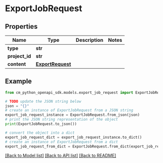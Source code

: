 # ExportJobRequest


## Properties

Name | Type | Description | Notes
------------ | ------------- | ------------- | -------------
**type** | **str** |  | 
**project_id** | **str** |  | 
**content** | [**ExportRequest**](ExportRequest.md) |  | 

## Example

```python
from cm_python_openapi_sdk.models.export_job_request import ExportJobRequest

# TODO update the JSON string below
json = "{}"
# create an instance of ExportJobRequest from a JSON string
export_job_request_instance = ExportJobRequest.from_json(json)
# print the JSON string representation of the object
print(ExportJobRequest.to_json())

# convert the object into a dict
export_job_request_dict = export_job_request_instance.to_dict()
# create an instance of ExportJobRequest from a dict
export_job_request_from_dict = ExportJobRequest.from_dict(export_job_request_dict)
```
[[Back to Model list]](../README.md#documentation-for-models) [[Back to API list]](../README.md#documentation-for-api-endpoints) [[Back to README]](../README.md)


